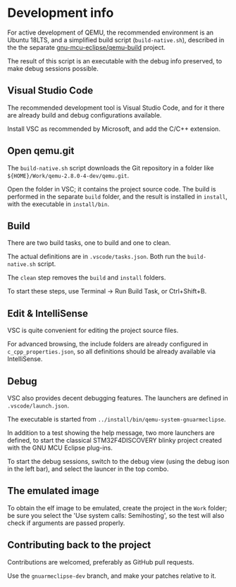 # Development info

For active development of QEMU, the recommended environment is an 
Ubuntu 18LTS, and a simplified build script (`build-native.sh`), 
described in the the separate 
[gnu-mcu-eclipse/qemu-build](https://github.com/gnu-mcu-eclipse/qemu-build)
project.

The result of this script is an executable with the debug info preserved,
to make debug sessions possible.

## Visual Studio Code

The recommended development tool is Visual Studio Code, and for it
there are already build and debug configurations available.

Install VSC as recommended by Microsoft, and add the C/C++ extension.

## Open qemu.git

The `build-native.sh` script downloads the Git repository in a
folder like `${HOME}/Work/qemu-2.8.0-4-dev/qemu.git`.

Open the folder in VSC; it contains the project source code. The build 
is performed in the separate `build` folder, and the result is installed 
in `install`, with the executable in `install/bin`.

## Build

There are two build tasks, one to build and one to clean.

The actual definitions are in `.vscode/tasks.json`. Both run the 
`build-native.sh` script.

The `clean` step removes the `build` and `install` folders.

To start these steps, use Terminal -> Run Build Task, or Ctrl+Shift+B.

## Edit & IntelliSense

VSC is quite convenient for editing the project source files.

For advanced browsing, the include folders are already configured
in `c_cpp_properties.json`, so all definitions should be already
available via IntelliSense.

## Debug

VSC also provides decent debugging features. The launchers are
defined in `.vscode/launch.json`.

The executable is started from `../install/bin/qemu-system-gnuarmeclipse`.

In addition to a test showing the help message, two more launchers
are defined, to start the classical STM32F4DISCOVERY blinky project
created with the GNU MCU Eclipse plug-ins.

To start the debug sessions, switch to the debug view (using the debug
ison in the left bar), and select the launcer in the top combo.

## The emulated image

To obtain the elf image to be emulated, create the project in the
`Work` folder; be sure you select the 'Use system calls: Semihosting',
so the test will also check if arguments are passed properly.

## Contributing back to the project

Contributions are welcomed, preferably as GitHub pull requests.

Use the `gnuarmeclipse-dev` branch, and make your patches relative to it.




